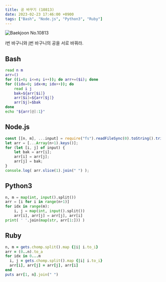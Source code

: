 ```yaml
---
title: 공 바꾸기 (10813)
date: 2023-02-23 17:46:00 +0900
tags: ["Bash", "Node.js", "Python3", "Ruby"]
---
```


![Baekjoon No.10813](https://cdn.jsdelivr.net/gh/kimzuni/cdn/blog/baekjoon-10813.png)

i번 바구니와 j번 바구니의 공을 서로 바꿔라.

## Bash

```bash
read n m
arr=()
for ((i=0; i<=n; i++)); do arr+=($i); done
for ((idx=0; idx<m; idx++)); do
	read i j
	bak=${arr[$i]}
	arr[$i]=${arr[$j]}
	arr[$j]=$bak
done
echo "${arr[@]:1}"
```

## Node.js

```javascript
const [[n, m], ...input] = require("fs").readFileSync(0).toString().trim().split("\n").map(x => x.split(" ").map(Number));
let arr = [...Array(n+1).keys()];
for (let [i, j] of input) {
	let bak = arr[i];
	arr[i] = arr[j];
	arr[j] = bak;
}
console.log( arr.slice(1).join(" ") );
```

## Python3

```python
n, m = map(int, input().split())
arr = [i for i in range(n+1)]
for idx in range(m):
    i, j = map(int, input().split())
    arr[i], arr[j] = arr[j], arr[i]
print( ' '.join(map(str, arr[1:])) )
```

## Ruby

```ruby
n, m = gets.chomp.split().map {|i| i.to_i}
arr = (0..n).to_a
for idx in 0...m
  i, j = gets.chomp.split().map {|i| i.to_i}
  arr[i], arr[j] = arr[j], arr[i]
end
puts arr[1, n].join(" ")
```
